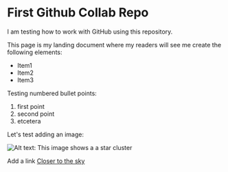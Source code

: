# First Github Collab Repo

I am testing how to work with GitHub using this repository.

This page is my landing document where my readers will see me create the following elements:

* Item1
* Item2
* Item3

Testing numbered bullet points:

1. first point
2. second point
2. etcetera

Let's test adding an image:

![Alt text: This image shows a a star cluster](https://upload.wikimedia.org/wikipedia/commons/thumb/4/4e/Pleiades_large.jpg/1920px-Pleiades_large.jpg)


Add a link 
[Closer to the sky](https://github.com/claudiamig/closer-to-the-sky)
